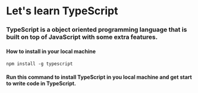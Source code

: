 # Let's learn TypeScript

### TypeScript is a object oriented programming language that is built on top of JavaScript with some extra features.

#### How to install in your local machine

```
npm install -g typescript
```

#### Run this command to install TypeScript in you local machine and get start to write code in TypeScript.
